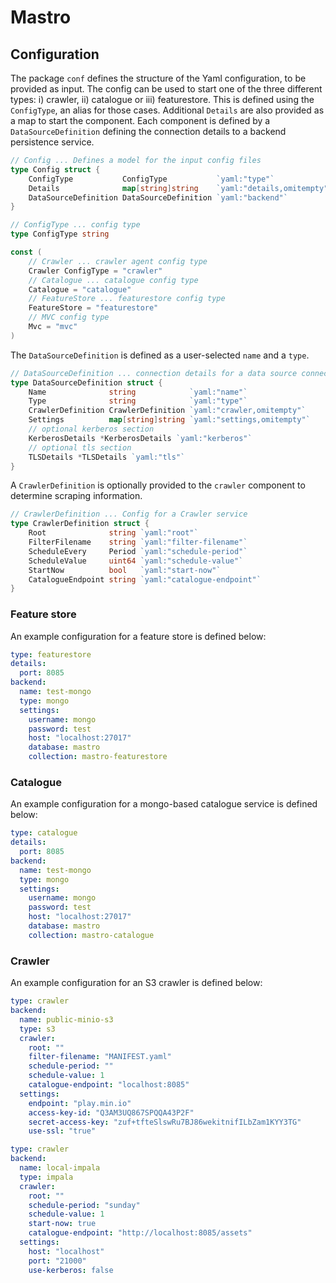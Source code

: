 # Mastro
## Configuration

The package `conf` defines the structure of the Yaml configuration, to be provided as input.
The config can be used to start one of the three different types: i) crawler, ii) catalogue or iii) featurestore.
This is defined using the `ConfigType`, an alias for those cases.
Additional `Details` are also provided as a map to start the component.
Each component is defined by a `DataSourceDefinition` defining the connection details to a backend persistence service.

```go
// Config ... Defines a model for the input config files
type Config struct {
	ConfigType           ConfigType           `yaml:"type"`
	Details              map[string]string    `yaml:"details,omitempty"`
	DataSourceDefinition DataSourceDefinition `yaml:"backend"`
}

// ConfigType ... config type
type ConfigType string

const (
	// Crawler ... crawler agent config type
	Crawler ConfigType = "crawler"
	// Catalogue ... catalogue config type
	Catalogue = "catalogue"
	// FeatureStore ... featurestore config type
	FeatureStore = "featurestore"
	// MVC config type
	Mvc = "mvc"
)
```

The `DataSourceDefinition` is defined as a user-selected `name` and a `type`.

```go
// DataSourceDefinition ... connection details for a data source connector
type DataSourceDefinition struct {
	Name              string            `yaml:"name"`
	Type              string            `yaml:"type"`
	CrawlerDefinition CrawlerDefinition `yaml:"crawler,omitempty"`
	Settings          map[string]string `yaml:"settings,omitempty"`
	// optional kerberos section
	KerberosDetails *KerberosDetails `yaml:"kerberos"`
	// optional tls section
	TLSDetails *TLSDetails `yaml:"tls"`
}
```

A `CrawlerDefinition` is optionally provided to the `crawler` component to determine scraping information.

```go
// CrawlerDefinition ... Config for a Crawler service
type CrawlerDefinition struct {
	Root              string `yaml:"root"`
	FilterFilename    string `yaml:"filter-filename"`
	ScheduleEvery     Period `yaml:"schedule-period"`
	ScheduleValue     uint64 `yaml:"schedule-value"`
	StartNow          bool   `yaml:"start-now"`
	CatalogueEndpoint string `yaml:"catalogue-endpoint"`
}
```

### Feature store

An example configuration for a feature store is defined below:

```yaml
type: featurestore
details:
  port: 8085
backend:
  name: test-mongo
  type: mongo
  settings:
    username: mongo
    password: test
    host: "localhost:27017"
    database: mastro
    collection: mastro-featurestore
```

### Catalogue

An example configuration for a mongo-based catalogue service is defined below:

```yaml
type: catalogue
details:
  port: 8085
backend:
  name: test-mongo
  type: mongo
  settings:
    username: mongo
    password: test
    host: "localhost:27017"
    database: mastro
    collection: mastro-catalogue
```

### Crawler

An example configuration for an S3 crawler is defined below:

```yaml
type: crawler
backend:
  name: public-minio-s3
  type: s3
  crawler:
    root: ""
    filter-filename: "MANIFEST.yaml"
    schedule-period: ""
    schedule-value: 1
    catalogue-endpoint: "localhost:8085"
  settings:
    endpoint: "play.min.io"
    access-key-id: "Q3AM3UQ867SPQQA43P2F"
    secret-access-key: "zuf+tfteSlswRu7BJ86wekitnifILbZam1KYY3TG"
    use-ssl: "true"
```

```yaml
type: crawler
backend:
  name: local-impala
  type: impala
  crawler:
    root: ""
    schedule-period: "sunday"
    schedule-value: 1
    start-now: true
    catalogue-endpoint: "http://localhost:8085/assets"
  settings:
    host: "localhost"
    port: "21000"
    use-kerberos: false
```